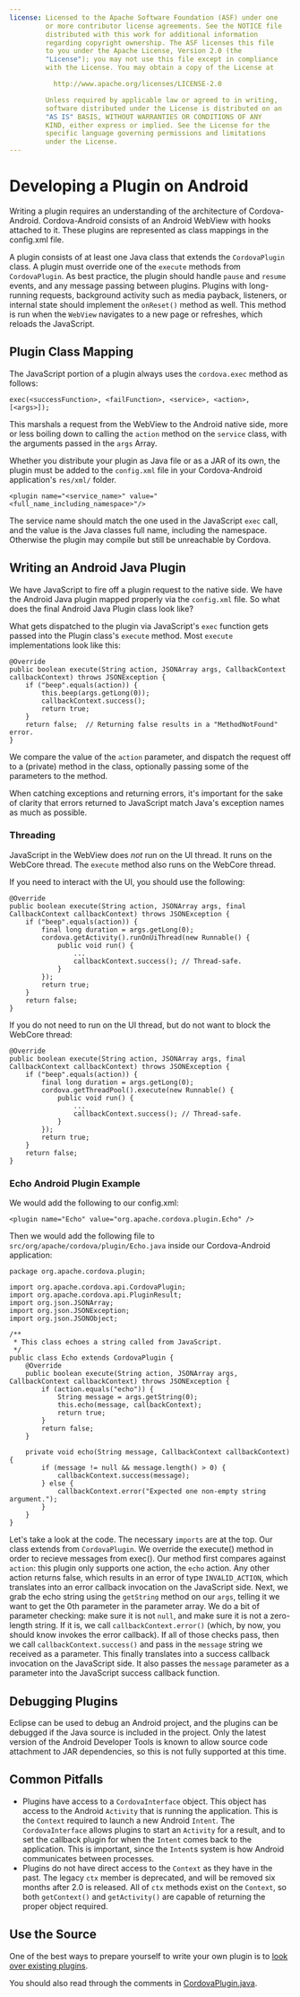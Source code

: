 ```yaml
---
license: Licensed to the Apache Software Foundation (ASF) under one
         or more contributor license agreements. See the NOTICE file
         distributed with this work for additional information
         regarding copyright ownership. The ASF licenses this file
         to you under the Apache License, Version 2.0 (the
         "License"); you may not use this file except in compliance
         with the License. You may obtain a copy of the License at

           http://www.apache.org/licenses/LICENSE-2.0

         Unless required by applicable law or agreed to in writing,
         software distributed under the License is distributed on an
         "AS IS" BASIS, WITHOUT WARRANTIES OR CONDITIONS OF ANY
         KIND, either express or implied. See the License for the
         specific language governing permissions and limitations
         under the License.
---
```


# Developing a Plugin on Android

Writing a plugin requires an understanding of the architecture of Cordova-Android. Cordova-Android consists
of an Android WebView with hooks attached to it. These plugins are represented as class mappings in the config.xml
file.

A plugin consists of at least one Java class that extends the `CordovaPlugin` class. A plugin must override one
of the `execute` methods from `CordovaPlugin`.
As best practice, the plugin should handle `pause` and `resume` events, and any message passing between plugins.
Plugins with long-running requests, background activity such as media payback, listeners, or internal state should implement the `onReset()` method as well. This method is run when the `WebView` navigates to a new page or refreshes, which reloads the JavaScript.

## Plugin Class Mapping

The JavaScript portion of a plugin always uses the `cordova.exec` method as follows:

    exec(<successFunction>, <failFunction>, <service>, <action>, [<args>]);

This marshals a request from the WebView to the Android native side,
more or less boiling down to calling the `action` method on the
`service` class, with the arguments passed in the `args` Array.

Whether you distribute your plugin as Java file or as a JAR of its own, the plugin must be added to the `config.xml` file in your Cordova-Android application's `res/xml/` folder.

    <plugin name="<service_name>" value="<full_name_including_namespace>"/>

The service name should match the one used in the JavaScript `exec`
call, and the value is the Java classes full name, including the
namespace.  Otherwise the plugin may compile but still be unreachable
by Cordova.

## Writing an Android Java Plugin

We have JavaScript to fire off a plugin request to the native side. We
have the Android Java plugin mapped properly via the `config.xml` file.
So what does the final Android Java Plugin class look like?

What gets dispatched to the plugin via JavaScript's `exec` function gets
passed into the Plugin class's `execute` method. Most `execute`
implementations look like this:

    @Override
    public boolean execute(String action, JSONArray args, CallbackContext callbackContext) throws JSONException {
        if ("beep".equals(action)) {
            this.beep(args.getLong(0));
            callbackContext.success();
            return true;
        }
        return false;  // Returning false results in a "MethodNotFound" error.
    }

We compare the value of the `action` parameter, and dispatch the
request off to a (private) method in the class, optionally passing
some of the parameters to the method.

When catching exceptions and returning errors, it's important for the
sake of clarity that errors returned to JavaScript match Java's
exception names as much as possible.

### Threading

JavaScript in the WebView does *not* run on the UI thread. It runs on
the WebCore thread. The `execute` method also runs on the WebCore thread.

If you need to interact with the UI, you should use the following:

    @Override
    public boolean execute(String action, JSONArray args, final CallbackContext callbackContext) throws JSONException {
        if ("beep".equals(action)) {
            final long duration = args.getLong(0);
            cordova.getActivity().runOnUiThread(new Runnable() {
                public void run() {
                    ...
                    callbackContext.success(); // Thread-safe.
                }
            });
            return true;
        }
        return false;
    }

If you do not need to run on the UI thread, but do not want to block the WebCore thread:

    @Override
    public boolean execute(String action, JSONArray args, final CallbackContext callbackContext) throws JSONException {
        if ("beep".equals(action)) {
            final long duration = args.getLong(0);
            cordova.getThreadPool().execute(new Runnable() {
                public void run() {
                    ...
                    callbackContext.success(); // Thread-safe.
                }
            });
            return true;
        }
        return false;
    }

### Echo Android Plugin Example

We would add the following to our config.xml:

    <plugin name="Echo" value="org.apache.cordova.plugin.Echo" />

Then we would add the following file to
`src/org/apache/cordova/plugin/Echo.java` inside our Cordova-Android
application:

    package org.apache.cordova.plugin;

    import org.apache.cordova.api.CordovaPlugin;
    import org.apache.cordova.api.PluginResult;
    import org.json.JSONArray;
    import org.json.JSONException;
    import org.json.JSONObject;

    /**
     * This class echoes a string called from JavaScript.
     */
    public class Echo extends CordovaPlugin {
        @Override
        public boolean execute(String action, JSONArray args, CallbackContext callbackContext) throws JSONException {
            if (action.equals("echo")) {
                String message = args.getString(0);
                this.echo(message, callbackContext);
                return true;
            }
            return false;
        }

        private void echo(String message, CallbackContext callbackContext) {
            if (message != null && message.length() > 0) {
                callbackContext.success(message);
            } else {
                callbackContext.error("Expected one non-empty string argument.");
            }
        }
    }

Let's take a look at the code. The necessary `imports` are at
the top. Our class extends from `CordovaPlugin`. We override the
execute() method in order to recieve messages from exec(). Our method
first compares against `action`: this plugin only supports one action,
the `echo` action. Any other action returns false, which results in an
error of type `INVALID_ACTION`, which translates into an error
callback invocation on the JavaScript side. Next, we grab the echo
string using the `getString` method on our `args`, telling it we want
to get the 0th parameter in the parameter array. We do a bit of
parameter checking: make sure it is not `null`, and make sure it is
not a zero-length string. If it is, we call `callbackContext.error()`
(which, by now, you should know invokes the error callback). If all of
those checks pass, then we call `callbackContext.success()` and pass
in the `message` string we received as a parameter. This finally
translates into a success callback invocation on the JavaScript
side. It also passes the `message` parameter as a parameter into the
JavaScript success callback function.

## Debugging Plugins

Eclipse can be used to debug an Android project, and the plugins can be debugged if the Java source is included in the project. Only the latest version of the Android Developer Tools is known to allow source code attachment to JAR dependencies, so this is not fully supported at this time.

## Common Pitfalls

* Plugins have access to a `CordovaInterface` object. This object has access to the Android `Activity` that is running the application. This is the `Context` required to launch
a new Android `Intent`. The `CordovaInterface` allows plugins to start an `Activity` for a result, and to set the callback plugin for when the `Intent` comes back to the application. This is important, since the
`Intent`s system is how Android communicates between processes.
* Plugins do not have direct access to the `Context` as they have in the past. The legacy `ctx` member is deprecated, and will be removed six months after 2.0 is released. All of `ctx` methods exist on the `Context`, so both `getContext()` and `getActivity()` are capable of returning the proper object required.

## Use the Source

One of the best ways to prepare yourself to write your own plugin is to
[look over existing plugins](https://github.com/apache/cordova-android/tree/master/framework/src/org/apache/cordova).

You should also read through the comments in [CordovaPlugin.java](https://github.com/apache/cordova-android/blob/master/framework/src/org/apache/cordova/api/CordovaPlugin.java).
